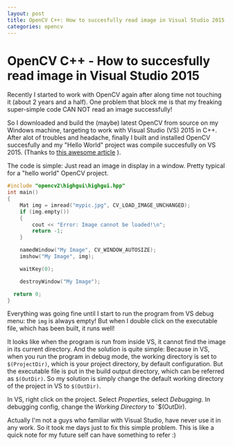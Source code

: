 ```yaml
---
layout: post
title: OpenCV C++: How to succesfully read image in Visual Studio 2015
categories: opencv
---
```


# OpenCV C++ - How to succesfully read image in Visual Studio 2015

Recently I started to work with OpenCV again after along time not touching it (about 2 years and a half). One problem that block me is
that my freaking super-simple code CAN NOT read an image successfully!

So I downloaded and build the (maybe) latest OpenCV from source on my Windows machine, targeting to work with Visual Studio (VS) 2015 in C++.
After alot of troubles and headache, finally I built and installed OpenCV succesfully and my "Hello World" project was compile succesfully
on VS 2015. (Thanks to [this awesome article](http://dogfeatherdesign.com/opencv-3-0-microsoft-visual-studio-2015-cmake-and-c/) ).

The code is simple: Just read an image in display in a window. Pretty typical for a "hello world" OpenCV project.

```c
#include "opencv2\highgui\highgui.hpp"
int main()
{
	Mat img = imread("mypic.jpg", CV_LOAD_IMAGE_UNCHANGED);
	if (img.empty())
	{
		cout << "Error: Image cannot be loaded!\n";
		return -1;
	}

	namedWindow("My Image", CV_WINDOW_AUTOSIZE);
	imshow("My Image", img);

	waitKey(0);

	destroyWindow("My Image");

  return 0;
}
```

Everything was going fine until I start to run the program from VS debug menu: the `img` is always empty! But when I double click on the
executable file, which has been built, it runs well!

It looks like when the program is run from inside VS, it cannot find the image in its current directory. And the solution is quite simple:
Because in VS, when you run the program in debug mode, the working directory is set to `$(ProjectDir)`, which is your project
directory, by default configuration. But the executable file is put in the build output directory, which can be referred as `$(OutDir)`.
So my solution is simply change the default working directory of the project in VS to `$(OutDir)`.

In VS, right click on the project. Select *Properties*, select *Debugging*. In debugging config, change the *Working Directory* to 
`$(OutDir).

Actually I'm not a guys who familiar with Visual Studio, have never use it in any work. So it took me days just to fix this simple problem.
This is like a quick note for my future self can have something to refer :)
